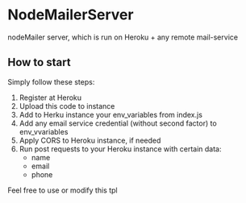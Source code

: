 # NodeMailerServer
nodeMailer server, which is run on Heroku + any remote mail-service

## How to start

Simply follow these steps:

1) Register at Heroku
2) Upload this code to instance
3) Add to Herku instance your env_variables from index.js
4) Add any email service credential (without second factor) to env_vvariables
5) Apply CORS to Heroku instance, if needed
6) Run post requests to your Heroku instance with certain data:
	- name
	- email
	- phone


Feel free to use or modify this tpl